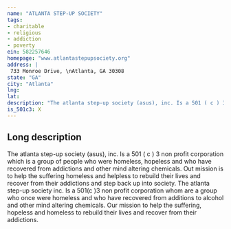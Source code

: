 ```yaml
---
name: "ATLANTA STEP-UP SOCIETY"
tags:
- charitable
- religious
- addiction
- poverty
ein: 582257646
homepage: "www.atlantastepupsociety.org"
address: |
 733 Monroe Drive, \nAtlanta, GA 30308
state: "GA"
city: "Atlanta"
lng: 
lat: 
description: "The atlanta step-up society (asus), inc. Is a 501 ( c ) 3 non profit corporation which is a group of people who were homeless, hopeless and who have recovered from addictions and other mind altering chemicals. Out mission is to help the suffering homeless and helpless to rebuild their lives and recover from their addictions and step back up into society. "
is_501c3: X
---
```


## Long description

The atlanta step-up society (asus), inc. Is a 501 ( c ) 3 non profit corporation which is a group of people who were homeless, hopeless and who have recovered from addictions and other mind altering chemicals. Out mission is to help the suffering homeless and helpless to rebuild their lives and recover from their addictions and step back up into society. The atlanta step-up society inc. Is a 501(c )3 non profit corporation whom are a group who once were homeless and who have recovered from additions to alcohol and other mind altering chemicals. Our mission to help the suffering, hopeless and homeless to rebuild their lives and recover from their addictions. 
